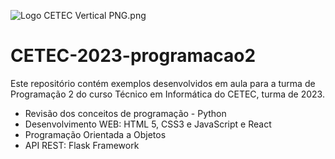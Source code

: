 
![Logo CETEC Vertical PNG.png](https://www.ucs.br/site/midia/arquivos/CETEC-Logo-Horizontal_png_2.png)

# CETEC-2023-programacao2
Este repositório contém exemplos desenvolvidos em aula para a turma de Programação 2 do curso Técnico em Informática do CETEC, turma de 2023.

- Revisão dos conceitos de programação - Python
- Desenvolvimento WEB: HTML 5, CSS3 e JavaScript e React
- Programação Orientada a Objetos
- API REST: Flask Framework
